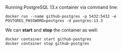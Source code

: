 Running PostgreSQL 13.x container via command line:
```shell
docker run --name github-postgres -p 5432:5432 -e POSTGRES_PASSWORD=postgres -d postgres:13.3
```

We can **start** and **stop** the container as well:
```shell
docker container start github-postgres
docker container stop github-postgres
```